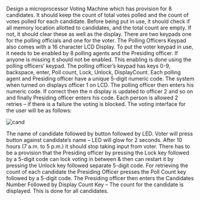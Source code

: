 Design a microprocessor Voting Machine which has provision for 8 candidates. It should keep the count of total votes polled and the count of votes polled for each candidate. Before being put in use, it should check if all memory location allotted to candidates, and the total count are empty. If not, it should clear these as well as the display. There are two keypads one for the polling officials and one for the voter. The Polling Officers Keypad also comes with a 16 character LCD Display. To put the voter keypad in use, it needs to be enabled by 8 polling agents and the Presiding officer. If anyone is missing it should not be enabled. This enabling is done using the polling officers’ keypad. The polling officer’s keypad has keys 0-9, backspace, enter, Poll count, Lock, Unlock, DisplayCount. Each polling agent and Presiding officer have a unique 5-digit numeric code. The system when turned on displays officer 1 on LCD. The polling officer then enters his numeric code. If correct then the n display is updated to officer 2 and so on and finally Presiding officer enters his code. Each person is allowed 2 retries – if there is a failure the voting is blocked. The voting interface for the user will be as follows:

![cand](https://user-images.githubusercontent.com/84714702/119341058-f83dd580-bcb0-11eb-8805-3d2c2b5cae7a.jpg)

The name of candidate followed by button followed by LED. Voter will press button against candidate’s name – LED will glow for 2 seconds. After 10 hours (7 a.m. to 5 p.m.) it should stop taking input from voter. There has to be a provision that the Presiding officer by pressing the Lock key followed by a 5-digit code can lock voting in between & then can restart it by pressing the Unlock key followed separate 5-digit code. For retrieving the count of each candidate the Presiding Officer presses the Poll Count key followed by a 5-digit code. The Presiding officer then enters the Candidates Number Followed by Display Count Key – The count for the candidate is displayed. This is done for all candidates.

